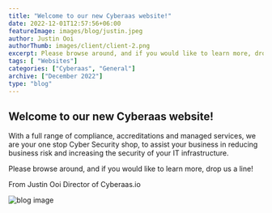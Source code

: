 ```yaml
---
title: "Welcome to our new Cyberaas website!"
date: 2022-12-01T12:57:56+06:00
featureImage: images/blog/justin.jpeg
author: Justin Ooi
authorThumb: images/client/client-2.png
excerpt: Please browse around, and if you would like to learn more, drop us a line!
tags: [ "Websites"]
categories: ["Cyberaas", "General"]
archive: ["December 2022"]
type: "blog"
---
```


## Welcome to our new Cyberaas website!

With a full range of compliance, accreditations and managed services, we are your one stop Cyber Security shop, to assist your business in reducing business risk and increasing the security of your IT infrastructure.

Please browse around, and if you would like to learn more, drop us a line!

From Justin Ooi
Director of Cyberaas.io

![blog image](/images/blog/justin.jpeg)
